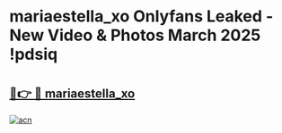# mariaestella_xo Onlyfans Leaked - New Video & Photos March 2025 !pdsiq

# <h2><a href="https://6rvn4r.iuczelnia.edu.pl?title=mariaestella_xo&ref=pdsiq">🔗👉 🔴 mariaestella_xo</a></h2>

[![acn](https://github.com/user-attachments/assets/0f9c940e-d8b0-45ae-aac7-cd30a18b3e1c)](https://6rvn4r.iuczelnia.edu.pl?title=mariaestella_xo&ref=pdsiq)

